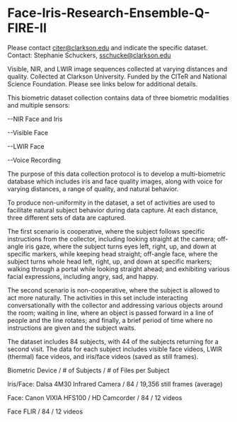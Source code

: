 # Face-Iris-Research-Ensemble-Q-FIRE-II
Please contact citer@clarkson.edu and indicate the specific dataset.
Contact:  Stephanie Schuckers, sschucke@clarkson.edu 

Visible, NIR, and LWIR image sequences collected at varying distances and quality. Collected at Clarkson University. Funded by the CITeR and National Science Foundation.  Please see links below for additional details.

This biometric dataset collection contains data of three biometric modalities and multiple sensors:

--NIR Face and Iris

--Visible Face

--LWIR Face

--Voice Recording

The purpose of this data collection protocol is to develop a multi-biometric database which includes iris and face quality images, along with voice for varying distances, a range of quality, and natural behavior.

To produce non-uniformity in the dataset, a set of activities are used to facilitate natural subject behavior during data capture. At each distance, three different sets of data are captured.

The first scenario is cooperative, where the subject follows specific instructions from the collector, including looking straight at the camera; off-angle iris gaze, where the subject turns eyes left, right, up, and down at specific markers, while keeping head straight; off-angle face, where the subject turns whole head left, right, up, and down at specific markers; walking through a portal while looking straight ahead; and exhibiting various facial expressions, including angry, sad, and happy.

The second scenario is non-cooperative, where the subject is allowed to act more naturally. The activities in this set include interacting conversationally with the collector and addressing various objects around the room; waiting in line, where an object is passed forward in a line of people and the line rotates; and finally, a brief period of time where no instructions are given and the subject waits.

The dataset includes 84 subjects, with 44 of the subjects returning for a second visit. The data for each subject includes visible face videos, LWIR (thermal) face videos, and iris/face videos (saved as still frames).

Biometric	Device / # of Subjects / # of Files per Subject

Iris/Face:	Dalsa 4M30 Infrared Camera / 84 / 19,356 still frames (average)

Face:		Canon VIXIA HFS100 / HD Camcorder /	84 / 12 videos

Face		FLIR / 84 / 12 videos 
